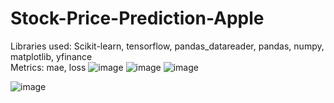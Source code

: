 # Stock-Price-Prediction-Apple
Libraries used: Scikit-learn, tensorflow, pandas_datareader, pandas, numpy, matplotlib, yfinance<br>
Metrics: mae, loss
![image](https://github.com/ravi46931/Stock-Price-Prediction-Apple-/assets/111634056/2d983fec-3c7f-49d9-b5b7-f6fee73f5c67)
![image](https://github.com/ravi46931/Stock-Price-Prediction-Apple-/assets/111634056/a9da5213-2260-48e6-89ec-b3e8018fff55)
![image](https://github.com/ravi46931/Stock-Price-Prediction-Apple-/assets/111634056/01ef2e2d-a422-4682-8de1-40fb567fd8a9)

![image](https://github.com/ravi46931/Stock-Price-Prediction-Apple-/assets/111634056/55d09600-ac4b-44c5-aa63-3cd4bb7d100f)


